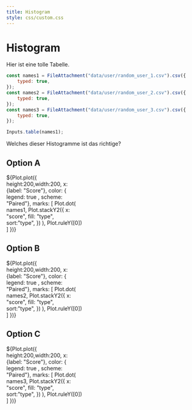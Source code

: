 ```yaml
---
title: Histogram
style: css/custom.css
---
```


# Histogram

Hier ist eine tolle Tabelle.

```js
const names1 = FileAttachment("data/user/random_user_1.csv").csv({
    typed: true,
});
const names2 = FileAttachment("data/user/random_user_2.csv").csv({
    typed: true,
});
const names3 = FileAttachment("data/user/random_user_3.csv").csv({
    typed: true,
});
```

```js
Inputs.table(names1);
```

Welches dieser Histogramme ist das richtige?

<div class="grid grid-cols-3">
  <div class="card" style="max-width: 200px;">
    <h2>Option A</h2>
        ${Plot.plot({
height:200,width:200,  x: {label: "Score"},
  color: { legend: true ,  scheme: "Paired"},
  marks: [
    Plot.dot(
      names1,
      Plot.stackY2({
        x: "score",
        fill: "type",
        sort:"type",
      })
    ),
    Plot.ruleY([0])
  ]
})}
  </div>

  <div class="card" style="max-width: 200px;">
    <h2>Option B</h2>
        ${Plot.plot({
height:200,width:200,  x: {label: "Score"},
  color: { legend: true ,  scheme: "Paired"},
  marks: [
    Plot.dot(
      names2,
      Plot.stackY2({
        x: "score",
        fill: "type",
        sort:"type",
      })
    ),
    Plot.ruleY([0])
  ]
})}
  </div>

  <div class="card" style="max-width: 200px;">
    <h2>Option C</h2>
        ${Plot.plot({
height:200,width:200,  x: {label: "Score"},
  color: { legend: true ,  scheme: "Paired"},
  marks: [
    Plot.dot(
      names3,
      Plot.stackY2({
        x: "score",
        fill: "type",
        sort:"type",
      })
    ),
    Plot.ruleY([0])
  ]
})}
  </div>

</div>

